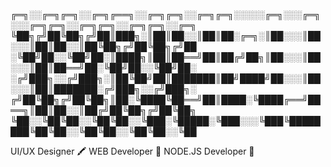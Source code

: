 
╔═╗░░╔═╗╔═╗░░╔═╗╔══╗░░╔═╗╔═╗░░╔═╗╔═╗░░░░░╔═╗░░░╔═╗░░░╔═╗╔═╗░░╔═╗╔═╗░░╔═╗╔═╗░░╔═╗ 
╚██╗╔╝██╚██╗╔╝██║███╗░║██║██░░║██║██░╔═╗░║██░░░║██░░░║██║██░░║██╚██╗╔╝██╚██╗╔╝██ 
░╚██╝██░░╚██╝██░║████╗║██║██══╝██║██╔╝██╗║██░░░║██░░░║██║██══╝██░╚██╝██░░╚██╝██░ 
░╔╝███╗░░╔╝███╗░║██╚██╝██║███████║██╝████╝██░░░║██░░░║██║███████░╔╝███╗░░╔╝███╗░ 
╔╝██╚██╗╔╝██╚██╗║██░╚████╚██══╝██║████░╚████╔══╝██══╗║██║██░░║██╔╝██╚██╗╔╝██╚██╗ 
╚██░░╚██╚██░░╚██╚██░░╚███░╚█████░╚███░░░╚███╚████████╚██╚██░░╚██╚██░░╚██╚██░░╚██

UI/UX Designer 🖍️ 
WEB Developer 🪩
NODE.JS Developer 📄

